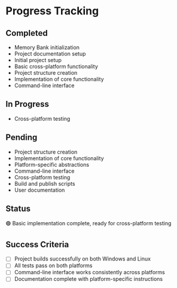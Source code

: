 # Progress Tracking

## Completed
- Memory Bank initialization
- Project documentation setup
- Initial project setup
- Basic cross-platform functionality
- Project structure creation
- Implementation of core functionality
- Command-line interface

## In Progress
- Cross-platform testing

## Pending
- Project structure creation
- Implementation of core functionality
- Platform-specific abstractions
- Command-line interface
- Cross-platform testing
- Build and publish scripts
- User documentation

## Status
🟢 Basic implementation complete, ready for cross-platform testing

## Success Criteria
- [ ] Project builds successfully on both Windows and Linux
- [ ] All tests pass on both platforms
- [ ] Command-line interface works consistently across platforms
- [ ] Documentation complete with platform-specific instructions
